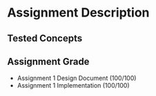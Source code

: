 # Assignment Description
## Tested Concepts
## Assignment Grade
- Assignment 1 Design Document (100/100)
- Assignment 1 Implementation (100/100)
